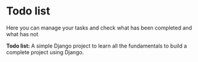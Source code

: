 # Todo list
Here you can manage your tasks and check what has been completed and what has not

<b>Todo list: </b> A simple Django project to learn all the fundamentals to build a complete project using Django.